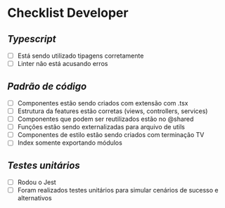 # Checklist Developer

## _Typescript_
- [ ] Está sendo utilizado tipagens corretamente
- [ ] Linter não está acusando erros

## _Padrão de código_
- [ ] Componentes estão sendo criados com extensão com .tsx
- [ ] Estrutura da features estão corretas (views, controllers, services)
- [ ] Componentes que podem ser reutilizados estão no @shared
- [ ] Funções estão sendo externalizadas para arquivo de utils
- [ ] Componentes de estilo estão sendo criados com terminação TV
- [ ] Index somente exportando módulos

## _Testes unitários_
- [ ] Rodou o Jest
- [ ] Foram realizados testes unitários para simular cenários de sucesso e alternativos

